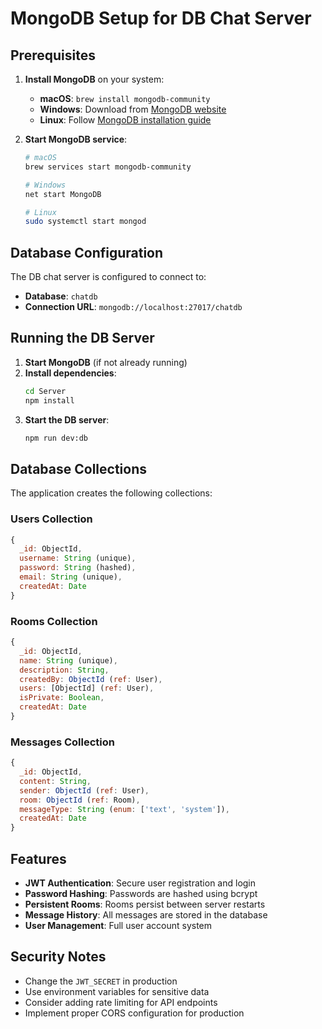 # MongoDB Setup for DB Chat Server

## Prerequisites

1. **Install MongoDB** on your system:
   - **macOS**: `brew install mongodb-community`
   - **Windows**: Download from [MongoDB website](https://www.mongodb.com/try/download/community)
   - **Linux**: Follow [MongoDB installation guide](https://docs.mongodb.com/manual/installation/)

2. **Start MongoDB service**:
   ```bash
   # macOS
   brew services start mongodb-community
   
   # Windows
   net start MongoDB
   
   # Linux
   sudo systemctl start mongod
   ```

## Database Configuration

The DB chat server is configured to connect to:
- **Database**: `chatdb`
- **Connection URL**: `mongodb://localhost:27017/chatdb`

## Running the DB Server

1. **Start MongoDB** (if not already running)
2. **Install dependencies**:
   ```bash
   cd Server
   npm install
   ```
3. **Start the DB server**:
   ```bash
   npm run dev:db
   ```

## Database Collections

The application creates the following collections:

### Users Collection
```javascript
{
  _id: ObjectId,
  username: String (unique),
  password: String (hashed),
  email: String (unique),
  createdAt: Date
}
```

### Rooms Collection
```javascript
{
  _id: ObjectId,
  name: String (unique),
  description: String,
  createdBy: ObjectId (ref: User),
  users: [ObjectId] (ref: User),
  isPrivate: Boolean,
  createdAt: Date
}
```

### Messages Collection
```javascript
{
  _id: ObjectId,
  content: String,
  sender: ObjectId (ref: User),
  room: ObjectId (ref: Room),
  messageType: String (enum: ['text', 'system']),
  createdAt: Date
}
```

## Features

- **JWT Authentication**: Secure user registration and login
- **Password Hashing**: Passwords are hashed using bcrypt
- **Persistent Rooms**: Rooms persist between server restarts
- **Message History**: All messages are stored in the database
- **User Management**: Full user account system

## Security Notes

- Change the `JWT_SECRET` in production
- Use environment variables for sensitive data
- Consider adding rate limiting for API endpoints
- Implement proper CORS configuration for production 